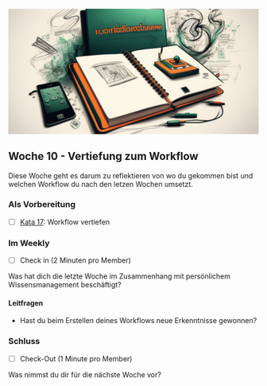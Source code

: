 ![Denken im Zettelkasten](images/woche11.png)

## Woche 10 - Vertiefung zum Workflow

Diese Woche geht es darum zu reflektieren von wo du gekommen bist und welchen Workflow du nach den letzen Wochen umsetzt. 

### Als Vorbereitung

- [ ] [Kata 17](2-1-Kata-17.md): Workflow vertiefen

### Im Weekly

- [ ] Check in (2 Minuten pro Member)

Was hat dich die letzte Woche im Zusammenhang mit persönlichem Wissensmanagement beschäftigt?

#### Leitfragen

- Hast du beim Erstellen deines Workflows neue Erkenntnisse gewonnen?

### Schluss

- [ ] Check-Out (1 Minute pro Member)

Was nimmst du dir für die nächste Woche vor?

<script src="https://giscus.app/client.js"
        data-repo="cogneon/lernos-zettelkasten"
        data-repo-id="R_kgDOI5YY1w"
        data-category="Announcements"
        data-category-id="DIC_kwDOI5YY184CUTx3"
        data-mapping="pathname"
        data-strict="0"
        data-reactions-enabled="1"
        data-emit-metadata="0"
        data-input-position="bottom"
        data-theme="light"
        data-lang="de"
        crossorigin="anonymous"
        async>
</script>
